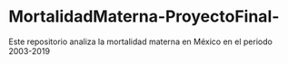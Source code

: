 # MortalidadMaterna-ProyectoFinal-
Este repositorio analiza  la mortalidad materna en México en el periodo 2003-2019
